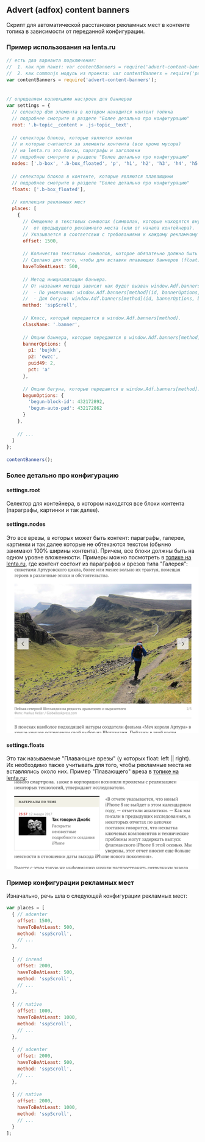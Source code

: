 ## Advert (adfox) content banners
Скрипт для автоматической расстановки рекламных мест в контенте топика в зависимости от переданной конфигурации.


### Пример использования на lenta.ru
```javascript
// есть два варианта подключения:
//  1. как npm пакет: var contentBanners = require('advert-content-banners');
//  2. как commonjs модуль из проекта: var contentBanners = require('path/to/advert-content-banners-index');
var contentBanners = require('advert-content-banners');


// определяем коллекциию настроек для баннеров
var settings = {
  // селектор dom элемента в котором находится контент топика
  // подробнее смотрите в разделе "Более детально про конфигурацию"
  root: '.b-topic__content > .js-topic__text',

  // селекторы блоков, которые являются контен
  // и которые считаются за элементы контента (все кроме мусора)
  // на lenta.ru это боксы, параграфы и заголовки
  // подробнее смотрите в разделе "Более детально про конфигурацию"
  nodes: ['.b-box', '.b-box_floated', 'p', 'h1', 'h2', 'h3', 'h4', 'h5', 'h6'],

  // селекторы блоков в контенте, которые являются плавающими
  // подробнее смотрите в разделе "Более детально про конфигурацию"
  floats: ['.b-box_floated'],

  // коллекция рекламных мест
  places: [
    {
      // Смещение в текстовых символах (символах, которые находятся внутри p)
      //  от предыдущего рекламного места (или от начала контейнера).
      // Указывается в соответсвии с требованиями к каждому рекламному месту.
      offset: 1500,

      // Количество текстовых символов, которое обязатеьно должно быть доступно после текущего рекламного места.
      // Сделано для того, чтобы для вставки плавающих баннеров (float) было достаточно место.
      haveToBeAtLeast: 500,

      // Метод инициализации баннера.
      // От названия метода зависит как будет вызван window.Adf.banners[method].
      //  - По умолчанию: window.Adf.banners[method](id, bannerOptions, className);
      //  - Для бегуна: window.Adf.banners[method](id, bannerOptions, begunOptions, className);
      method: 'sspScroll',

      // Класс, который передается в window.Adf.banners[method].
      className: '.banner',

      // Опции баннера, которые передаются в window.Adf.banners[method].
      bannerOptions: {
        p1: 'bujkh',
        p2: 'ewzc',
        puid49: 2,
        pct: 'a'
      },

      // Опции бегуна, которые передаются в window.Adf.banners[method].
      begunOptions: {
        'begun-block-id': 432172892,
        'begun-auto-pad': 432172862
      }
    },

    // ...
  ]
};

contentBanners();
```

### Более детально про конфигурацию
#### settings.root
Селектор для контейнера, в котором находятся все блоки контента (параграфы, картинки и так далее).

#### settings.nodes
Это все врезы, в которых может быть контент: параграфы, галереи, картинки и так далее которые не обтекаются текстом (обычно занимают 100% ширины контента).
Причем, все блоки должны быть на одном уровне вложенности.
Примеры можно посмотреть в [топике на lenta.ru](https://lenta.ru/articles/2017/05/03/kingarthurplaces/), где контент состоит из параграфов и врезов типа "Галерея":
![Пример вреза](docs/sample-settings.nodes.png)

#### settings.floats
Это так называемые "Плавающие врезы" (у которых float: left || right).
Их необходимо также учитывать для того, чтобы рекламные места не вставлялись около них.
Пример "Плавающего" вреза в [топике на lenta.ru](https://lenta.ru/news/2017/05/03/iphone/):
![Пример "Плавающего вреза"](docs/sample-settings.floats.png)

### Пример конфигурации рекламных мест
Изначально, речь шла о следующей конфигурации рекламных мест:
```javascript
var places = [
  { // adcenter
    offset: 1500,
    haveToBeAtLeast: 500,
    method: 'sspScroll',
    // ...
  },

  { // inread
    offset: 2000,
    haveToBeAtLeast: 500,
    method: 'sspScroll',
    // ...
  },

  { // native
    offset: 1000,
    haveToBeAtLeast: 1000,
    method: 'sspScroll',
    // ...
  },

  { // adcenter
    offset: 2000,
    haveToBeAtLeast: 500,
    method: 'sspScroll',
    // ...
  },

  { // native
    offset: 2000,
    haveToBeAtLeast: 1000,
    method: 'sspScroll',
    // ...
  }
];
```
